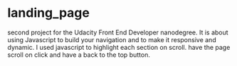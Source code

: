 # landing_page
second project for the Udacity Front End Developer nanodegree. It is about using Javascript to build your navigation and to make it responsive and dynamic. I used javascript to highlight each section on scroll. have the page scroll on click and have a back to the top button.
